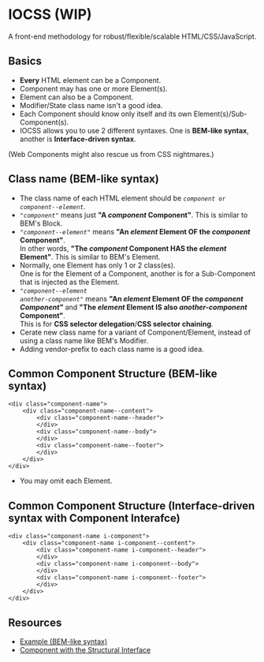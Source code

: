 # IOCSS (WIP)
A front-end methodology for robust/flexible/scalable HTML/CSS/JavaScript.

## Basics
* **Every** HTML element can be a Component.
* Component may has one or more Element(s).
* Element can also be a Component.
* Modifier/State class name isn't a good idea.
* Each Component should know only itself and its own Element(s)/Sub-Component(s).
* IOCSS allows you to use 2 different syntaxes. One is **BEM-like syntax**, another is **Interface-driven syntax**.

(Web Components might also rescue us from CSS nightmares.)

## Class name (BEM-like syntax)
* The class name of each HTML element should be <code><var>component</var> or <var>component--element</var></code>.
* <code>"<var>component</var>"</code> means just **"A <var>component</var> Component"**. This is similar to BEM's Block.
* <code>"<var>component</var>--<var>element</var>"</code> means **"An <var>element</var> Element OF the <var>component</var> Component"**.  
  In other words, **"The <var>component</var> Component HAS the <var>element</var> Element"**. This is similar to BEM's Element.
* Normally, one Element has only 1 or 2 class(es).  
  One is for the Element of a Component, another is for a Sub-Component that is injected as the Element.
* <code>"<var>component--element</var> <var>another-component</var>"</code> means **"An <var>element</var> Element OF the <var>component</va> Component"** and **"The <var>element</var> Element IS also <var>another-component</var> Component"**.  
  This is for **CSS selector delegation**/**CSS selector chaining**.
* Cerate new class name for a variant of Component/Element, instead of using a class name like BEM's Modifier.
* Adding vendor-prefix to each class name is a good idea.

## Common Component Structure (BEM-like syntax)
```
<div class="component-name">
    <div class="component-name--content">
        <div class="component-name--header">
        </div>
        <div class="component-name--body">
        </div>
        <div class="component-name--footer">
        </div>
    </div>
</div>
```

* You may omit each Element.

## Common Component Structure (Interface-driven syntax with Component Interafce)
```
<div class="component-name i-component">
    <div class="component-name i-component--content">
        <div class="component-name i-component--header">
        </div>
        <div class="component-name i-component--body">
        </div>
        <div class="component-name i-component--footer">
        </div>
    </div>
</div>
```

## Resources
* [Example (BEM-like syntax)](http://codepen.io/whizark/pen/vEzbLr)
* [Component with the Structural Interface](http://codepen.io/whizark/pen/OVNPeP)
